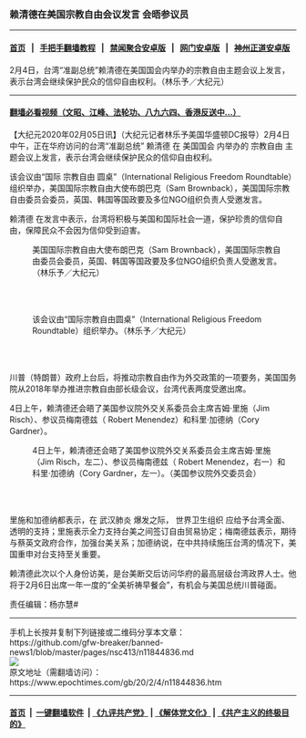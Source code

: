 ### 赖清德在美国宗教自由会议发言 会晤参议员
------------------------

#### [首页](https://github.com/gfw-breaker/banned-news1/blob/master/README.md) &nbsp;&nbsp;|&nbsp;&nbsp; [手把手翻墙教程](https://github.com/gfw-breaker/guides/wiki) &nbsp;&nbsp;|&nbsp;&nbsp; [禁闻聚合安卓版](https://github.com/gfw-breaker/bn-android) &nbsp;&nbsp;|&nbsp;&nbsp; [网门安卓版](https://github.com/oGate2/oGate) &nbsp;&nbsp;|&nbsp;&nbsp; [神州正道安卓版](https://github.com/SzzdOgate/update) 



<div><img alt="" class="aligncenter wp-post-image" src="https://i.epochtimes.com/assets/uploads/2020/02/200204171317100699-600x400.jpg"/>
<div class="red16 caption">
 2月4日，台湾“准副总统”赖清德在美国国会内举办的宗教自由主题会议上发言，表示台湾会继续保护民众的信仰自由权利。（林乐予／大纪元）
</div>
</div><hr/>

#### [翻墙必看视频（文昭、江峰、法轮功、八九六四、香港反送中...）](https://github.com/gfw-breaker/banned-news1/blob/master/pages/link3.md)

<div><p>
 【大纪元2020年02月05日讯】（大纪元记者林乐予美国华盛顿DC报导）2月4日中午，正在华府访问的台湾“准副总统”
 <ok href="https://www.epochtimes.com/gb/tag/%E8%B5%96%E6%B8%85%E5%BE%B7.html">
  赖清德
 </ok>
 在
 <ok href="https://www.epochtimes.com/gb/tag/%E7%BE%8E%E5%9B%BD%E5%9B%BD%E4%BC%9A.html">
  美国国会
 </ok>
 内举办的
 <ok href="https://www.epochtimes.com/gb/tag/%E5%AE%97%E6%95%99%E8%87%AA%E7%94%B1.html">
  宗教自由
 </ok>
 主题会议上发言，表示台湾会继续保护民众的信仰自由权利。
</p>
<p>
 该会议由“国际
 <ok href="https://www.epochtimes.com/gb/tag/%E5%AE%97%E6%95%99%E8%87%AA%E7%94%B1.html">
  宗教自由
 </ok>
 圆桌”（International Religious Freedom Roundtable）组织举办，美国国际宗教自由大使布朗巴克（Sam Brownback），美国国际宗教自由委员会委员，英国、韩国等国政要及多位NGO组织负责人受邀发言。
</p>
<p>
 <ok href="https://www.epochtimes.com/gb/tag/%E8%B5%96%E6%B8%85%E5%BE%B7.html">
  赖清德
 </ok>
 在发言中表示，台湾将积极与美国和国际社会一道，保护珍贵的信仰自由，保障民众不会因为信仰受到迫害。
</p>
<figure class="wp-caption aligncenter" id="attachment_11844838" style="width: 450px">
 <ok href="http://i.epochtimes.com/assets/uploads/2020/02/200204170610100699.jpg">
  <img alt="" class="wp-image-11844838 size-medium" src="http://i.epochtimes.com/assets/uploads/2020/02/200204170610100699-450x300.jpg"/>
 </ok>
 <br/><figcaption class="wp-caption-text">
  美国国际宗教自由大使布朗巴克（Sam Brownback），美国国际宗教自由委员会委员，英国、韩国等国政要及多位NGO组织负责人受邀发言。（林乐予／大纪元）
 </figcaption><br/>
</figure><br/>
<figure class="wp-caption aligncenter" id="attachment_11844839" style="width: 450px">
 <ok href="http://i.epochtimes.com/assets/uploads/2020/02/200204170552100699.jpg">
  <img alt="" class="wp-image-11844839 size-medium" src="http://i.epochtimes.com/assets/uploads/2020/02/200204170552100699-450x338.jpg"/>
 </ok>
 <br/><figcaption class="wp-caption-text">
  该会议由“国际宗教自由圆桌”（International Religious Freedom Roundtable）组织举办。（林乐予／大纪元）
 </figcaption><br/>
</figure><br/>
<p>
 川普（特朗普）政府上台后，将推动宗教自由作为外交政策的一项要务，美国国务院从2018年举办推进宗教自由部长级会议，台湾代表两度受邀出席。
</p>
<p>
 4日上午，赖清德还会晤了美国参议院外交关系委员会主席吉姆·里施（Jim Risch）、参议员梅南德兹（ Robert Menendez）和科里·加德纳（Cory Gardner）。
</p>
<figure class="wp-caption aligncenter" id="attachment_11844846" style="width: 450px">
 <ok href="http://i.epochtimes.com/assets/uploads/2020/02/VP-elect-Taiwan.jpg">
  <img alt="" class="size-medium wp-image-11844846" src="http://i.epochtimes.com/assets/uploads/2020/02/VP-elect-Taiwan-450x321.jpg"/>
 </ok>
 <br/><figcaption class="wp-caption-text">
  4日上午，赖清德还会晤了美国参议院外交关系委员会主席吉姆·里施（Jim Risch，左二）、参议员梅南德兹（ Robert Menendez，右一）和科里·加德纳（Cory Gardner，左一）。（美国参议院外交委员会）
 </figcaption><br/>
</figure><br/>
<p>
 里施和加德纳都表示，在
 <ok href="https://www.epochtimes.com/gb/tag/%E6%AD%A6%E6%B1%89%E8%82%BA%E7%82%8E.html">
  武汉肺炎
 </ok>
 爆发之际，
 <ok href="https://www.epochtimes.com/gb/tag/%E4%B8%96%E7%95%8C%E5%8D%AB%E7%94%9F%E7%BB%84%E7%BB%87.html">
  世界卫生组织
 </ok>
 应给予台湾全面、透明的支持；里施表示全力支持台美之间签订自由贸易协定；梅南德兹表示，期待与蔡英文政府合作，加强台美关系；加德纳说，在中共持续施压台湾的情况下，美国重申对台支持至关重要。
</p>
<p>
 赖清德此次以个人身份访美，是台美断交后访问华府的最高层级台湾政界人士。他将于2月6日出席一年一度的“全美祈祷早餐会”，有机会与美国总统川普碰面。
</p>
<p>
 责任编辑：杨亦慧#
</p>
</div>
<hr/>
手机上长按并复制下列链接或二维码分享本文章：<br/>
https://github.com/gfw-breaker/banned-news1/blob/master/pages/nsc413/n11844836.md <br/>
<a href='https://github.com/gfw-breaker/banned-news1/blob/master/pages/nsc413/n11844836.md'><img src='https://github.com/gfw-breaker/banned-news1/blob/master/pages/nsc413/n11844836.md.png'/></a> <br/>
原文地址（需翻墙访问）：https://www.epochtimes.com/gb/20/2/4/n11844836.htm


------------------------
#### [首页](https://github.com/gfw-breaker/banned-news1/blob/master/README.md) &nbsp;|&nbsp; [一键翻墙软件](https://github.com/gfw-breaker/nogfw/blob/master/README.md) &nbsp;| [《九评共产党》](https://github.com/gfw-breaker/9ping.md/blob/master/README.md#九评之一评共产党是什么) | [《解体党文化》](https://github.com/gfw-breaker/jtdwh.md/blob/master/README.md) | [《共产主义的终极目的》](https://github.com/gfw-breaker/gczydzjmd.md/blob/master/README.md)


<img src='http://gfw-breaker.win/banned-news/pages/nsc413/n11844836.md' width='0px' height='0px'/>